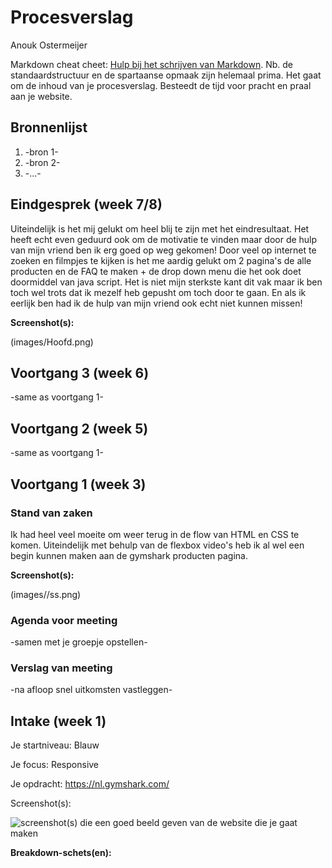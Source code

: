 # Procesverslag
Anouk Ostermeijer

Markdown cheat cheet: [Hulp bij het schrijven van Markdown](https://github.com/adam-p/markdown-here/wiki/Markdown-Cheatsheet). Nb. de standaardstructuur en de spartaanse opmaak zijn helemaal prima. Het gaat om de inhoud van je procesverslag. Besteedt de tijd voor pracht en praal aan je website.



## Bronnenlijst
1. -bron 1-
2. -bron 2-
3. -...-



## Eindgesprek (week 7/8)

Uiteindelijk is het mij gelukt om heel blij te zijn met het eindresultaat. Het heeft echt even geduurd ook om de motivatie te vinden maar door de hulp van mijn vriend ben ik erg goed op weg gekomen! Door veel op internet te zoeken en filmpjes te kijken is het me aardig gelukt om 2 pagina's de alle producten en de FAQ te maken + de drop down menu die het ook doet doormiddel van java script. Het is niet mijn sterkste kant dit vak maar ik ben toch wel trots dat ik mezelf heb gepusht om toch door te gaan. En als ik eerlijk ben had ik de hulp van mijn vriend ook echt niet kunnen missen!

**Screenshot(s):**

(images/Hoofd.png)



## Voortgang 3 (week 6)

-same as voortgang 1-



## Voortgang 2 (week 5)

-same as voortgang 1-



## Voortgang 1 (week 3)

### Stand van zaken

Ik had heel veel moeite om weer terug in de flow van HTML en CSS te komen. Uiteindelijk met behulp van de flexbox video's heb ik al wel een begin kunnen maken aan de gymshark producten pagina.

**Screenshot(s):**

(images//ss.png)

### Agenda voor meeting

-samen met je groepje opstellen-

### Verslag van meeting

-na afloop snel uitkomsten vastleggen-



## Intake (week 1)

Je startniveau: Blauw 

Je focus: Responsive 

Je opdracht: https://nl.gymshark.com/

Screenshot(s):

![screenshot(s) die een goed beeld geven van de website die je gaat maken](images/gymsharkhome.png)

**Breakdown-schets(en):**

